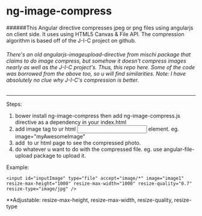 ng-image-compress
=================

######This Angular directive compresses jpeg or png files using angularjs on client side. It uses using HTML5 Canvas &amp; File API. The compression algorithm is based off of the J-I-C project on github. 
###### There's an old angularjs-imageupload-directive from mischi package that claims to do image compress, but somehow it doesn't compress images nearly as well as the J-I-C project's. Thus, this repo here. Some of the code was borrowed from the above too, so u will find similarities. Note: I have absolutely no clue why J-I-C's compression is better.
-----------

Steps:

  1. bower install ng-image-compress then add ng-image-compress.js directive as a dependency in your index.html
  2. add image tag to ur html <input> element. eg. image="myAwesomeImage"
  3. add <img ng-src="{{myAwesomeImage.compressed.dataURL}}"> to ur html page to see the compressed photo.
  4. do whatever u want to do with the compressed file. eg. use angular-file-upload package to upload it.
  
Example:

`<input id="inputImage" type="file" accept="image/*" image="image1" resize-max-height="1000" resize-max-width="1000" resize-quality="0.7" resize-type="image/jpg" />`

**Adjustable: resize-max-height, resize-max-width, resize-quality, resize-type 
